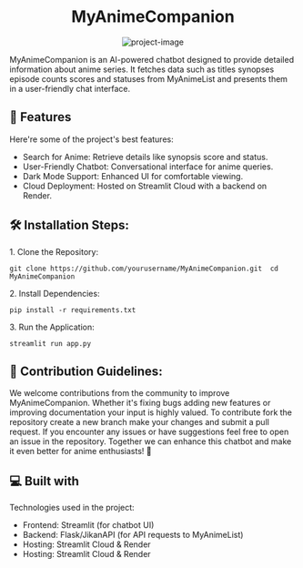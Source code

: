 <h1 align="center" id="title">MyAnimeCompanion</h1>

<p align="center"><img src="https://socialify.git.ci/AnshGaigawali/MyAnimeCompanion/image?language=1&amp;owner=1&amp;name=1&amp;stargazers=1&amp;theme=Light" alt="project-image"></p>

<p id="description">MyAnimeCompanion is an AI-powered chatbot designed to provide detailed information about anime series. It fetches data such as titles synopses episode counts scores and statuses from MyAnimeList and presents them in a user-friendly chat interface.</p>

  
  
<h2>🧐 Features</h2>

Here're some of the project's best features:

*   Search for Anime: Retrieve details like synopsis score and status.
*   User-Friendly Chatbot: Conversational interface for anime queries.
*   Dark Mode Support: Enhanced UI for comfortable viewing.
*   Cloud Deployment: Hosted on Streamlit Cloud with a backend on Render.

<h2>🛠️ Installation Steps:</h2>

<p>1. Clone the Repository:</p>

```
git clone https://github.com/yourusername/MyAnimeCompanion.git  cd MyAnimeCompanion
```

<p>2. Install Dependencies:</p>

```
pip install -r requirements.txt
```

<p>3. Run the Application:</p>

```
streamlit run app.py
```

<h2>🍰 Contribution Guidelines:</h2>

We welcome contributions from the community to improve MyAnimeCompanion. Whether it's fixing bugs adding new features or improving documentation your input is highly valued. To contribute fork the repository create a new branch make your changes and submit a pull request. If you encounter any issues or have suggestions feel free to open an issue in the repository. Together we can enhance this chatbot and make it even better for anime enthusiasts! 🚀

  
  
<h2>💻 Built with</h2>

Technologies used in the project:

*   Frontend: Streamlit (for chatbot UI)
*   Backend: Flask/JikanAPI (for API requests to MyAnimeList)
*   Hosting: Streamlit Cloud & Render
*   Hosting: Streamlit Cloud & Render
